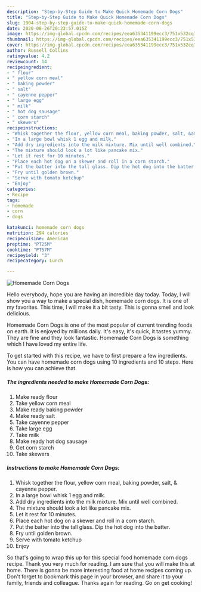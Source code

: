 ```yaml
---
description: "Step-by-Step Guide to Make Quick Homemade Corn Dogs"
title: "Step-by-Step Guide to Make Quick Homemade Corn Dogs"
slug: 1904-step-by-step-guide-to-make-quick-homemade-corn-dogs
date: 2020-08-26T20:23:57.015Z
image: https://img-global.cpcdn.com/recipes/eea635341199ecc3/751x532cq70/homemade-corn-dogs-recipe-main-photo.jpg
thumbnail: https://img-global.cpcdn.com/recipes/eea635341199ecc3/751x532cq70/homemade-corn-dogs-recipe-main-photo.jpg
cover: https://img-global.cpcdn.com/recipes/eea635341199ecc3/751x532cq70/homemade-corn-dogs-recipe-main-photo.jpg
author: Russell Collins
ratingvalue: 4.2
reviewcount: 14
recipeingredient:
- " flour"
- " yellow corn meal"
- " baking powder"
- " salt"
- " cayenne pepper"
- " large egg"
- " milk"
- " hot dog sausage"
- " corn starch"
- " skewers"
recipeinstructions:
- "Whisk together the flour, yellow corn meal, baking powder, salt, &amp; cayenne pepper."
- "In a large bowl whisk 1 egg and milk."
- "Add dry ingredients into the milk mixture. Mix until well combined."
- "The mixture should look a lot like pancake mix."
- "Let it rest for 10 minutes."
- "Place each hot dog on a skewer and roll in a corn starch."
- "Put the batter into the tall glass. Dip the hot dog into the batter."
- "Fry until golden brown."
- "Serve with tomato ketchup"
- "Enjoy"
categories:
- Recipe
tags:
- homemade
- corn
- dogs

katakunci: homemade corn dogs 
nutrition: 294 calories
recipecuisine: American
preptime: "PT25M"
cooktime: "PT57M"
recipeyield: "3"
recipecategory: Lunch

---
```



![Homemade Corn Dogs](https://img-global.cpcdn.com/recipes/eea635341199ecc3/751x532cq70/homemade-corn-dogs-recipe-main-photo.jpg)

Hello everybody, hope you are having an incredible day today. Today, I will show you a way to make a special dish, homemade corn dogs. It is one of my favorites. This time, I will make it a bit tasty. This is gonna smell and look delicious.

Homemade Corn Dogs is one of the most popular of current trending foods on earth. It is enjoyed by millions daily. It's easy, it's quick, it tastes yummy. They are fine and they look fantastic. Homemade Corn Dogs is something which I have loved my entire life.




To get started with this recipe, we have to first prepare a few ingredients. You can have homemade corn dogs using 10 ingredients and 10 steps. Here is how you can achieve that.

<!--inarticleads1-->

##### The ingredients needed to make Homemade Corn Dogs:

1. Make ready  flour
1. Take  yellow corn meal
1. Make ready  baking powder
1. Make ready  salt
1. Take  cayenne pepper
1. Take  large egg
1. Take  milk
1. Make ready  hot dog sausage
1. Get  corn starch
1. Take  skewers




<!--inarticleads2-->

##### Instructions to make Homemade Corn Dogs:

1. Whisk together the flour, yellow corn meal, baking powder, salt, &amp; cayenne pepper.
1. In a large bowl whisk 1 egg and milk.
1. Add dry ingredients into the milk mixture. Mix until well combined.
1. The mixture should look a lot like pancake mix.
1. Let it rest for 10 minutes.
1. Place each hot dog on a skewer and roll in a corn starch.
1. Put the batter into the tall glass. Dip the hot dog into the batter.
1. Fry until golden brown.
1. Serve with tomato ketchup
1. Enjoy




So that's going to wrap this up for this special food homemade corn dogs recipe. Thank you very much for reading. I am sure that you will make this at home. There is gonna be more interesting food at home recipes coming up. Don't forget to bookmark this page in your browser, and share it to your family, friends and colleague. Thanks again for reading. Go on get cooking!
